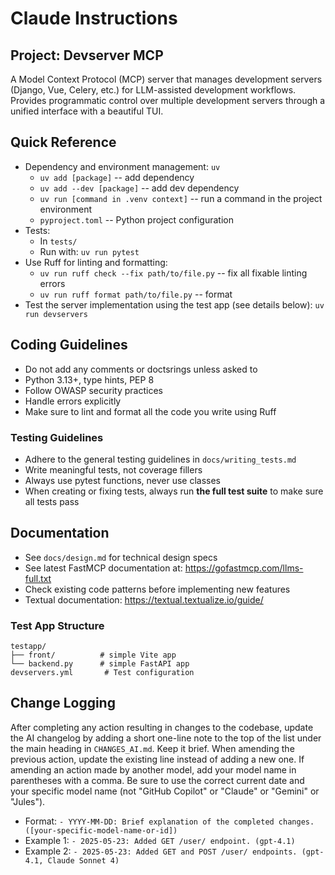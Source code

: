 # Claude Instructions

## Project: Devserver MCP

A Model Context Protocol (MCP) server that manages development servers (Django, Vue, Celery, etc.) for LLM-assisted development workflows. Provides programmatic control over multiple development servers through a unified interface with a beautiful TUI.

## Quick Reference

- Dependency and environment management: `uv`
  - `uv add [package]` -- add dependency
  - `uv add --dev [package]` -- add dev dependency
  - `uv run [command in .venv context]` -- run a command in the project environment
  - `pyproject.toml` -- Python project configuration
- Tests:
  - In `tests/`
  - Run with: `uv run pytest`
- Use Ruff for linting and formatting:
  - `uv run ruff check --fix path/to/file.py` -- fix all fixable linting errors
  - `uv run ruff format path/to/file.py` -- format
- Test the server implementation using the test app (see details below): `uv run devservers`

## Coding Guidelines

- Do not add any comments or doctsrings unless asked to
- Python 3.13+, type hints, PEP 8
- Follow OWASP security practices
- Handle errors explicitly
- Make sure to lint and format all the code you write using Ruff

### Testing Guidelines

- Adhere to the general testing guidelines in `docs/writing_tests.md`
- Write meaningful tests, not coverage fillers
- Always use pytest functions, never use classes
- When creating or fixing tests, always run **the full test suite** to make sure all tests pass

## Documentation

- See `docs/design.md` for technical design specs
- See latest FastMCP documentation at: https://gofastmcp.com/llms-full.txt
- Check existing code patterns before implementing new features
- Textual documentation: https://textual.textualize.io/guide/

### Test App Structure

```
testapp/
├── front/          # simple Vite app
└── backend.py      # simple FastAPI app
devservers.yml       # Test configuration
```

## Change Logging

After completing any action resulting in changes to the codebase, update the AI changelog by adding a short one-line note to the top of the list under the main heading in `CHANGES_AI.md`. Keep it brief. When amending the previous action, update the existing line instead of adding a new one. If amending an action made by another model, add your model name in parentheses with a comma. Be sure to use the correct current date and your specific model name (not "GitHub Copilot" or "Claude" or "Gemini" or "Jules").

- Format: `- YYYY-MM-DD: Brief explanation of the completed changes. ([your-specific-model-name-or-id])`
- Example 1: `- 2025-05-23: Added GET /user/ endpoint. (gpt-4.1)`
- Example 2: `- 2025-05-23: Added GET and POST /user/ endpoints. (gpt-4.1, Claude Sonnet 4)`
